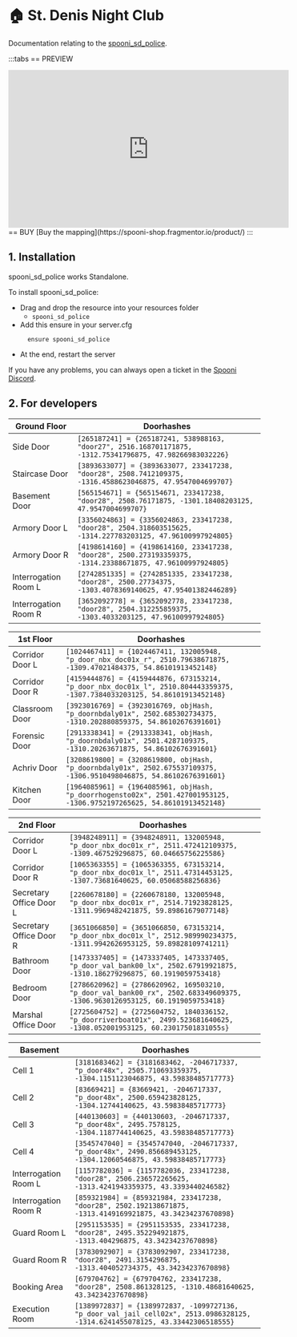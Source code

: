 # 🏠 St. Denis Night Club <Badge type="danger" text="CURRENTLY ONLY AVAILABLE FOR SPONSORS" />
Documentation relating to the [spooni_sd_police](https://spooni-shop.fragmentor.io/product/5824786).

<Badge type="warning" text="DISCLAIMER: This MLO is only an add-on to the existing St. Denis Police MLO from R*" />

:::tabs
== PREVIEW
<iframe width="560" height="315" src="https://www.youtube.com/embed/" frameborder="0" allow="accelerometer; autoplay; clipboard-write; encrypted-media; gyroscope; picture-in-picture; web-share" allowfullscreen></iframe>
== BUY
[Buy the mapping](https://spooni-shop.fragmentor.io/product/)
:::

## 1. Installation
spooni_sd_police works Standalone.  

To install spooni_sd_police:
- Drag and drop the resource into your resources folder
  - `spooni_sd_police`
- Add this ensure in your server.cfg
  ```
    ensure spooni_sd_police
  ```
- At the end, restart the server

If you have any problems, you can always open a ticket in the [Spooni Discord](https://discord.gg/spooni).

## 2. For developers
| Ground Floor              | Doorhashes
|---------------------------|----------------------------------------------------------------------------------|
| Side Door                 | `[265187241] = {265187241, 538988163, "door27", 2516.168701171875, -1312.75341796875, 47.98266983032226}`
| Staircase Door            | `[3893633077] = {3893633077, 233417238, "door28", 2508.7412109375, -1316.4588623046875, 47.9547004699707}`
| Basement Door             | `[565154671] = {565154671, 233417238, "door28", 2508.76171875, -1301.18408203125, 47.9547004699707}`
| Armory Door L             | `[3356024863] = {3356024863, 233417238, "door28", 2504.318603515625, -1314.227783203125, 47.96100997924805}`
| Armory Door R             | `[4198614160] = {4198614160, 233417238, "door28", 2500.273193359375, -1314.23388671875, 47.96100997924805}`
| Interrogation Room L      | `[2742851335] = {2742851335, 233417238, "door28", 2500.27734375, -1303.4078369140625, 47.95401382446289}`
| Interrogation Room R      | `[3652092778] = {3652092778, 233417238, "door28", 2504.312255859375, -1303.4033203125, 47.96100997924805}`

| 1st Floor                 | Doorhashes
|---------------------------|----------------------------------------------------------------------------------|
| Corridor Door L           | `[1024467411] = {1024467411, 132005948, "p_door_nbx_doc01x_r", 2510.79638671875, -1309.47021484375, 54.86101913452148}`
| Corridor Door R           | `[4159444876] = {4159444876, 673153214, "p_door_nbx_doc01x_l", 2510.804443359375, -1307.7384033203125, 54.86101913452148}`
| Classroom Door            | `[3923016769] = {3923016769, objHash, "p_doornbdaly01x", 2502.685302734375, -1310.202880859375, 54.86102676391601}`
| Forensic Door             | `[2913338341] = {2913338341, objHash, "p_doornbdaly01x", 2501.4287109375, -1310.20263671875, 54.86102676391601}`
| Achriv Door               | `[3208619800] = {3208619800, objHash, "p_doornbdaly01x", 2502.675537109375, -1306.9510498046875, 54.86102676391601}`
| Kitchen Door              | `[1964085961] = {1964085961, objHash, "p_doorrhogensto02x", 2501.427001953125, -1306.9752197265625, 54.86101913452148}`

| 2nd Floor                 | Doorhashes
|---------------------------|----------------------------------------------------------------------------------|
| Corridor Door L           | `[3948248911] = {3948248911, 132005948, "p_door_nbx_doc01x_r", 2511.472412109375, -1309.467529296875, 60.04665756225586}`
| Corridor Door R           | `[1065363355] = {1065363355, 673153214, "p_door_nbx_doc01x_l", 2511.47314453125, -1307.73681640625, 60.05068588256836}`
| Secretary Office Door L   | `[2260678180] = {2260678180, 132005948, "p_door_nbx_doc01x_r", 2514.71923828125, -1311.9969482421875, 59.89861679077148}`
| Secretary Office Door R   | `[3651066850] = {3651066850, 673153214, "p_door_nbx_doc01x_l", 2512.989990234375, -1311.9942626953125, 59.89828109741211}`
| Bathroom Door             | `[1473337405] = {1473337405, 1473337405, "p_door_val_bank00_lx", 2502.67919921875, -1310.186279296875, 60.1919059753418}`
| Bedroom Door              | `[2786620962] = {2786620962, 169503210, "p_door_val_bank00_rx", 2502.683349609375, -1306.9630126953125, 60.1919059753418}`
| Marshal Office Door       | `[2725604752] = {2725604752, 1840336152, "p_doorriverboat01x", 2499.523681640625, -1308.052001953125, 60.23017501831055s}`

| Basement                  | Doorhashes
|---------------------------|----------------------------------------------------------------------------------|
| Cell 1                    | `[3181683462] = {3181683462, -2046717337, "p_door48x", 2505.710693359375, -1304.1151123046875, 43.59838485717773}`
| Cell 2                    | `[83669421] = {83669421, -2046717337, "p_door48x", 2500.659423828125, -1304.12744140625, 43.59838485717773}`
| Cell 3                    | `[440130603] = {440130603, -2046717337, "p_door48x", 2495.7578125, -1304.1187744140625, 43.59838485717773}`
| Cell 4                    | `[3545747040] = {3545747040, -2046717337, "p_door48x", 2490.856689453125, -1304.12060546875, 43.59838485717773}`
| Interrogation Room L      | `[1157782036] = {1157782036, 233417238, "door28", 2506.236572265625, -1313.4241943359375, 43.3393440246582}`
| Interrogation Room R      | `[859321984] = {859321984, 233417238, "door28", 2502.192138671875, -1313.4149169921875, 43.34234237670898}`
| Guard Room L              | `[2951153535] = {2951153535, 233417238, "door28", 2495.352294921875, -1313.404296875, 43.34234237670898}`
| Guard Room R              | `[3783092907] = {3783092907, 233417238, "door28", 2491.3154296875, -1313.404052734375, 43.34234237670898}`
| Booking Area              | `[679704762] = {679704762, 233417238, "door28", 2508.861328125, -1310.48681640625, 43.34234237670898}`
| Execution Room            | `[1389972837] = {1389972837, -1099727136, "p_door_val_jail_cell02x", 2513.0986328125, -1314.6241455078125, 43.33442306518555}`